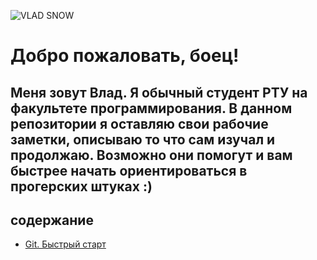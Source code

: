![VLAD SNOW](https://github.com/VladSnow/notes/img/git_banner.png)
# Добро пожаловать, боец!

Меня зовут Влад. Я обычный студент РТУ на факультете программирования. В данном репозитории я оставляю свои рабочие заметки, описываю то что сам изучал и продолжаю. Возможно они помогут и вам быстрее начать ориентироваться в прогерских штуках :)
---
## содержание
* [Git. Быстрый старт](https://github.com/VladSnow/notes/git_start.md)